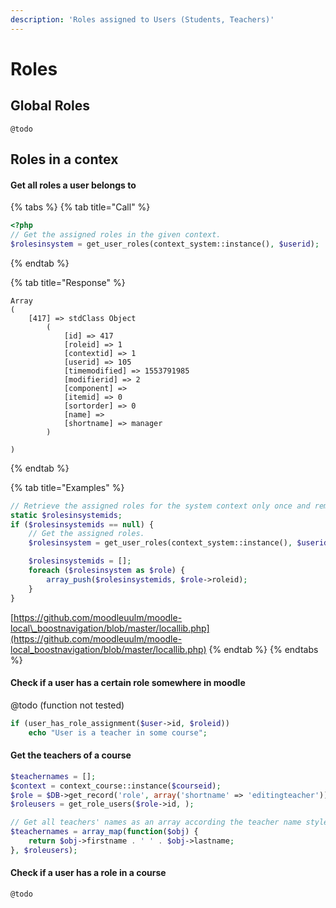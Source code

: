 ```yaml
---
description: 'Roles assigned to Users (Students, Teachers)'
---
```


# Roles

## Global Roles

```text
@todo
```

## Roles in a contex

#### Get all roles a user belongs to

{% tabs %}
{% tab title="Call" %}
```php
<?php
// Get the assigned roles in the given context.
$rolesinsystem = get_user_roles(context_system::instance(), $userid);
```
{% endtab %}

{% tab title="Response" %}
```text
Array
(
    [417] => stdClass Object
        (
            [id] => 417
            [roleid] => 1
            [contextid] => 1
            [userid] => 105
            [timemodified] => 1553791985
            [modifierid] => 2
            [component] => 
            [itemid] => 0
            [sortorder] => 0
            [name] => 
            [shortname] => manager
        )

)
```
{% endtab %}

{% tab title="Examples" %}
```php
// Retrieve the assigned roles for the system context only once and remember for next calls of this function.
static $rolesinsystemids;
if ($rolesinsystemids == null) {
    // Get the assigned roles.
    $rolesinsystem = get_user_roles(context_system::instance(), $userid);

    $rolesinsystemids = [];
    foreach ($rolesinsystem as $role) {
        array_push($rolesinsystemids, $role->roleid);
    }
}
```

[https://github.com/moodleuulm/moodle-local\_boostnavigation/blob/master/locallib.php](https://github.com/moodleuulm/moodle-local_boostnavigation/blob/master/locallib.php)
{% endtab %}
{% endtabs %}

#### Check if a user has a certain role somewhere in moodle

@todo \(function not tested\)

```php
if (user_has_role_assignment($user->id, $roleid))
    echo "User is a teacher in some course";
```

#### Get the teachers of a course

```php
$teachernames = [];
$context = context_course::instance($courseid);
$role = $DB->get_record('role', array('shortname' => 'editingteacher'));
$roleusers = get_role_users($role->id, );

// Get all teachers' names as an array according the teacher name style setting.
$teachernames = array_map(function($obj) {
    return $obj->firstname . ' ' . $obj->lastname;
}, $roleusers);
```

#### Check if a user has a role in a course

```text
@todo
```


